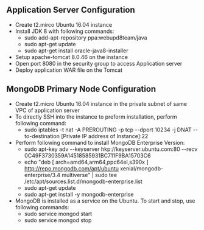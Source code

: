 ## Application Server Configuration
* Create t2.mirco Ubuntu 16.04 instance
* Install JDK 8 with following commands:
	* sudo add-apt-repository ppa:webupd8team/java
	* sudo apt-get update
	* sudo apt-get install oracle-java8-installer
* Setup apache-tomcat 8.0.46 on the instance
* Open port 8080 in the security group to access Application server
* Deploy application WAR file on the Tomcat

## MongoDB Primary Node Configuration
* Create t2.micro Ubuntu 16.04 instance in the private subnet of same VPC of application server
* To directly SSH into the instance to preform installation, perform following command:
	* sudo iptables -t nat -A PREROUTING -p tcp --dport 10234 -j DNAT --to-destination [Private IP address of Instance]:22
* Perform following command to install MongoDB Enterprise Version:
	* sudo apt-key adv --keyserver hkp://keyserver.ubuntu.com:80 --recv 0C49F3730359A14518585931BC711F9BA15703C6
	* echo "deb [ arch=amd64,arm64,ppc64el,s390x ] http://repo.mongodb.com/apt/ubuntu xenial/mongodb-enterprise/3.4 multiverse" | sudo tee /etc/apt/sources.list.d/mongodb-enterprise.list
	* sudo apt-get update
	* sudo apt-get install -y mongodb-enterprise
* MongoDB is installed as a service on the Ubuntu. To start and stop, use following commands:
	* sudo service mongod start
	* sudo service mongod stop